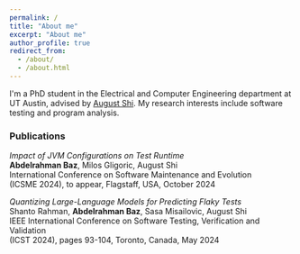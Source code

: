 ```yaml
---
permalink: /
title: "About me"
excerpt: "About me"
author_profile: true
redirect_from: 
  - /about/
  - /about.html
---
```


I'm a PhD student in the Electrical and Computer Engineering department at UT Austin, advised by [August Shi](https://sites.utexas.edu/august/). My research interests include software testing and program analysis.


### Publications

*Impact of JVM Configurations on Test Runtime*\
**Abdelrahman Baz**, Milos Gligoric, August Shi\
International Conference on Software Maintenance and Evolution\
(ICSME 2024), to appear, Flagstaff, USA, October 2024

*Quantizing Large-Language Models for Predicting Flaky Tests*\
Shanto Rahman, **Abdelrahman Baz**, Sasa Misailovic, August Shi\
IEEE International Conference on Software Testing, Verification and Validation\
(ICST 2024), pages 93-104, Toronto, Canada, May 2024
